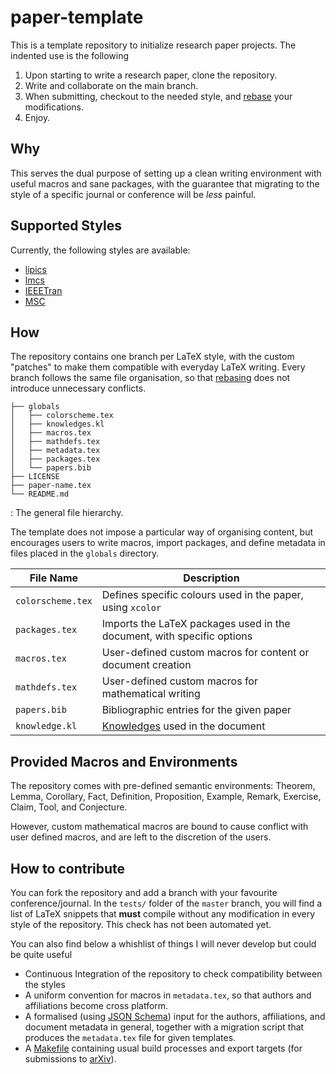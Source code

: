 # paper-template

This is a template repository to initialize research paper projects.
The indented use is the following

1. Upon starting to write a research paper, clone the repository.
2. Write and collaborate on the main branch.
3. When submitting, checkout to the needed style, and [rebase][] your
   modifications.
4. Enjoy.

## Why

This serves the dual purpose of setting up a clean writing environment
with useful macros and sane packages, with the guarantee that migrating to
the style of a specific journal or conference will be *less* painful.

## Supported Styles

Currently, the following styles are available:

- [lipics][]
- [lmcs][]
- [IEEETran][]
- [MSC][]


[lipics]: https://github.com/dagstuhl-publishing/styles/tree/master
[lmcs]: https://lmcs.episciences.org/
[IEEETran]: https://www.ieee.org/conferences/publishing/templates.html
[MSC]: https://www.cambridge.org/core/journals/mathematical-structures-in-computer-science/information/author-instructions

## How

The repository contains one branch per LaTeX style, with the custom
"patches" to make them compatible with everyday LaTeX writing.
Every branch follows the same file organisation, so that [rebasing][rebase]
does not introduce unnecessary conflicts.

```
├── globals
│   ├── colorscheme.tex
│   ├── knowledges.kl
│   ├── macros.tex
│   ├── mathdefs.tex
│   ├── metadata.tex
│   ├── packages.tex
│   └── papers.bib
├── LICENSE
├── paper-name.tex
└── README.md
```

: The general file hierarchy.

The template does not impose a particular way of organising content, but
encourages users to write macros, import packages, and define metadata in
files placed in the `globals` directory.

| File Name | Description |
| --------- | ----------- |
| `colorscheme.tex` | Defines specific colours used in the paper, using `xcolor` |
| `packages.tex` | Imports the LaTeX packages used in the document, with specific options |
| `macros.tex` | User-defined custom macros for content or document creation |
| `mathdefs.tex` | User-defined custom macros for mathematical writing |
| `papers.bib` | Bibliographic entries for the given paper |
| `knowledge.kl` | [Knowledges][] used in the document |


## Provided Macros and Environments

The repository comes with pre-defined semantic environments: Theorem,
Lemma, Corollary, Fact, Definition, Proposition, Example, Remark,
Exercise, Claim, Tool, and Conjecture.

However, custom mathematical macros are bound to cause conflict with
user defined macros, and are left to the discretion of the users.

## How to contribute

You can fork the repository and add a branch with your favourite
conference/journal. In the `tests/` folder of the `master` branch, you
will find a list of LaTeX snippets that **must** compile without any
modification in every style of the repository. This check has not been
automated yet.

You can also find below a whishlist of things I will never develop
but could be quite useful

- Continuous Integration of the repository to check compatibility
  between the styles
- A uniform convention for macros in `metadata.tex`, so that
  authors and affiliations become cross platform.
- A formalised (using [JSON Schema][]) input for the authors,
  affiliations, and document metadata in general,
  together with a migration script that produces the
  `metadata.tex` file for given templates.
- A [Makefile][] containing usual build processes
  and export targets (for submissions to [arXiv][]).

[Knowledges]: https://www.ctan.org/pkg/knowledge
[JSON Schema]: https://json-schema.org/
[Makefile]: https://fr.wikipedia.org/wiki/Make
[arXiv]: https://arxiv.org/
[rebase]: https://git-scm.com/docs/git-rebase

